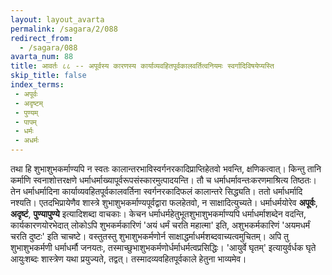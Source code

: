 ```yaml
---
layout: layout_avarta
permalink: /sagara/2/088
redirect_from:
  - /sagara/088
avarta_num: 88
title: आवर्तः ८८ -- अपूर्वस्य कारणस्य कार्याव्यवहितपूर्वकालवर्तित्वनियमः स्वर्गादिविषयेप्यस्ति
skip_title: false
index_terms: 
 - अपूर्वः
 - अदृष्टम्
 - पुण्यम्
 - पापम्
 - धर्मः
 - अधर्मः
---
```


 तथा हि शुभाशुभकर्माण्यपि न स्वतः कालान्तरभाविस्वर्गनरकादिप्राप्तिहेतवो भवन्ति, क्षणिकत्वात्।
किन्तु तानि कर्माणि स्वनाशोत्तरक्षणे धर्माधर्माख्यापूर्वरूपसंस्कारमुत्पादयन्ति।
तौ च धर्माधर्मावन्तःकरणमाश्रित्य तिष्ठतः।
तेन धर्माधर्मादिना कार्याव्यवहितपूर्वकालवर्तिना स्वर्गनरकादिफलं कालान्तरे सिद्ध्यति।
ततो धर्माधर्मादि नश्यति।
एतदभिप्रायेणैव
शास्त्रे शुभाशुभकर्माण्यपूर्वद्वारा फलहेतवो, न साक्षादित्युच्यते।
धर्माधर्मयोरेव
**अपूर्वः**, **अदृष्टं**, **पुण्यापुण्ये** इत्यादिशब्दा वाचकाः।
केचन धर्माधर्महेतुभूतशुभाशुभकर्माण्यपि धर्माधर्माशब्देन वदन्ति, कार्यकारणयोरभेदात्
लोकोऽपि शुभकर्मकारिणं 'अयं धर्मं चरति महात्मा' इति, अशुभकर्मकारिणं
'अयमधर्मं चरति दुष्टः' इति चाचष्टे।
वस्तुतस्तु शुभाशुभकर्मणोर्न साक्षाद्धर्माधर्मशब्दवाच्यत्वमुचितम्।
अपि तु शुभाशुभकर्मणी धर्माधर्मौ जनयतः,
तस्माच्छुभाशुभकर्मणोर्धर्माधर्मत्वप्रसिद्धिः।
'आयुर्वे घृतम्' इत्यायुर्वर्धक
घृते आयुःशब्दः शास्त्रेण यथा प्रयुज्यते, तद्वत्।
तस्मादव्यवहितपूर्वकाले
हेतुना भाव्यमेव।

